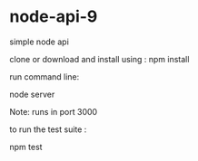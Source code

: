 # node-api-9
simple node api

clone or download and install using : npm install

run command line:

node server

Note: runs in port 3000

to run the test suite :

npm test
